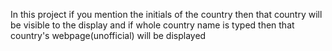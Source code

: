 In this project if you mention the initials of the country then that country will be visible to the display and if whole country name is typed then that country's webpage(unofficial) will be displayed
